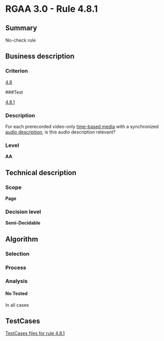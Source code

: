 # RGAA 3.0 -  Rule 4.8.1

## Summary

No-check rule

## Business description

### Criterion

[4.8](http://asqatasun.github.io/RGAA--3.0--EN/RGAA3.0_Criteria_English_version_v1.html#crit-4-8)

###Test

[4.8.1](http://asqatasun.github.io/RGAA--3.0--EN/RGAA3.0_Criteria_English_version_v1.html#test-4-8-1)

### Description
For each prerecorded
    video-only <a href="http://asqatasun.github.io/RGAA--3.0--EN/RGAA3.0_Glossary_English_version_v1.html#mMediaTemp">time-based
  media</a> with a synchronized <a href="http://asqatasun.github.io/RGAA--3.0--EN/RGAA3.0_Glossary_English_version_v1.html#mAudioDesc">audio
  description</a>, is this audio description relevant? 


### Level

**AA**

## Technical description

### Scope

**Page**

### Decision level

**Semi-Decidable**

## Algorithm

### Selection

### Process

### Analysis

#### No Tested 

In all cases



##  TestCases 

[TestCases files for rule 4.8.1](https://github.com/Asqatasun/Asqatasun/tree/master/rules/rules-rgaa3.0/src/test/resources/testcases/rgaa30/Rgaa30Rule040801/) 



